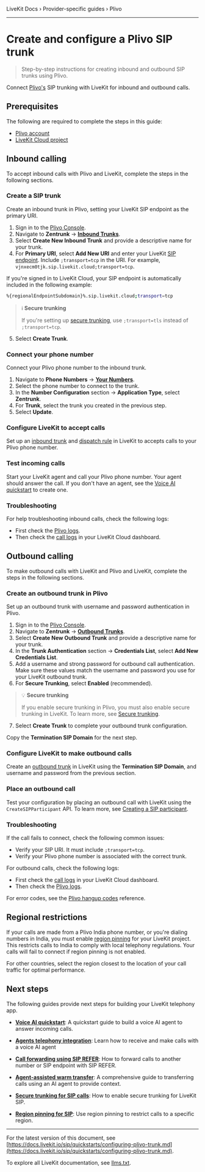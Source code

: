 LiveKit Docs › Provider-specific guides › Plivo

---

# Create and configure a Plivo SIP trunk

> Step-by-step instructions for creating inbound and outbound SIP trunks using Plivo.

Connect [Plivo's](https://plivo.com) SIP trunking with LiveKit for inbound and outbound calls.

## Prerequisites

The following are required to complete the steps in this guide:

- [Plivo account](https://console.plivo.com/)
- [LiveKit Cloud project](https://cloud.livekit.io/projects/p_/settings/project)

## Inbound calling

To accept inbound calls with Plivo and LiveKit, complete the steps in the following sections.

### Create a SIP trunk

Create an inbound trunk in Plivo, setting your LiveKit SIP endpoint as the primary URI.

1. Sign in to the [Plivo Console](https://console.plivo.com/).
2. Navigate to **Zentrunk** → [**Inbound Trunks**](https://console.plivo.com/zentrunk/inbound-trunks/).
3. Select **Create New Inbound Trunk** and provide a descriptive name for your trunk.
4. For **Primary URI**, select **Add New URI** and enter your LiveKit [SIP endpoint](https://docs.livekit.io/sip/quickstarts/configuring-sip-trunk.md#sip-endpoint). Include `;transport=tcp` in the URI. For example, `vjnxecm0tjk.sip.livekit.cloud;transport=tcp`.

If you're signed in to LiveKit Cloud, your SIP endpoint is automatically included in the following example:

```bash
%{regionalEndpointSubdomain}%.sip.livekit.cloud;transport=tcp

```

> ℹ️ **Secure trunking**
> 
> If you're setting up [secure trunking](https://docs.livekit.io/sip/secure-trunking.md), use `;transport=tls` instead of `;transport=tcp`.
5. Select **Create Trunk**.

### Connect your phone number

Connect your Plivo phone number to the inbound trunk.

1. Navigate to **Phone Numbers** → [**Your Numbers**](https://console.plivo.com/active-phone-numbers/).
2. Select the phone number to connect to the trunk.
3. In the **Number Configuration** section → **Application Type**, select **Zentrunk**.
4. For **Trunk**, select the trunk you created in the previous step.
5. Select **Update**.

### Configure LiveKit to accept calls

Set up an [inbound trunk](https://docs.livekit.io/sip/trunk-inbound.md) and [dispatch rule](https://docs.livekit.io/sip/dispatch-rule.md) in LiveKit to accepts calls to your Plivo phone number.

### Test incoming calls

Start your LiveKit agent and call your Plivo phone number. Your agent should answer the call. If you don't have an agent, see the [Voice AI quickstart](https://docs.livekit.io/agents/start/voice-ai.md) to create one.

### Troubleshooting

For help troubleshooting inbound calls, check the following logs:

- First check the [Plivo logs](https://console.plivo.com/zentrunk/logs/calls/).
- Then check the [call logs](https://cloud.livekit.io/projects/p_/telephony) in your LiveKit Cloud dashboard.

## Outbound calling

To make outbound calls with LiveKit and Plivo and LiveKit, complete the steps in the following sections.

### Create an outbound trunk in Plivo

Set up an outbound trunk with username and password authentication in Plivo.

1. Sign in to the [Plivo Console](https://console.plivo.com/).
2. Navigate to **Zentrunk** → [**Outbound Trunks**](https://console.plivo.com/zentrunk/outbound-trunks/).
3. Select **Create New Outbound Trunk** and provide a descriptive name for your trunk.
4. In the **Trunk Authentication** section → **Credentials List**, select **Add New Credentials List**.
5. Add a username and strong password for outbound call authentication. Make sure these values match the username and password you use for your LiveKit outbound trunk.
6. For **Secure Trunking**, select **Enabled** (recommended).

> 💡 **Secure trunking**
> 
> If you enable secure trunking in Plivo, you must also enable secure trunking in LiveKit. To learn more, see [Secure trunking](https://docs.livekit.io/sip/secure-trunking.md).
7. Select **Create Trunk** to complete your outbound trunk configuration.

Copy the **Termination SIP Domain** for the next step.

### Configure LiveKit to make outbound calls

Create an [outbound trunk](https://docs.livekit.io/sip/trunk-outbound.md) in LiveKit using the **Termination SIP Domain**, and username and password from the previous section.

### Place an outbound call

Test your configuration by placing an outbound call with LiveKit using the `CreateSIPParticipant` API. To learn more, see [Creating a SIP participant](https://docs.livekit.io/sip/outbound-calls.md#creating-a-sip-participant).

### Troubleshooting

If the call fails to connect, check the following common issues:

- Verify your SIP URI. It must include `;transport=tcp`.
- Verify your Plivo phone number is associated with the correct trunk.

For outbound calls, check the following logs:

- First check the [call logs](https://cloud.livekit.io/projects/p_/telephony) in your LiveKit Cloud dashboard.
- Then check the [Plivo logs](https://console.plivo.com/zentrunk/logs/calls/).

For error codes, see the [Plivo hangup codes](https://www.plivo.com/docs/voice/troubleshooting/hangup-causes) reference.

## Regional restrictions

If your calls are made from a Plivo India phone number, or you're dialing numbers in India, you must enable [region pinning](https://docs.livekit.io/sip/cloud.md#region-pinning) for your LiveKit project. This restricts calls to India to comply with local telephony regulations. Your calls will fail to connect if region pinning is not enabled.

For other countries, select the region closest to the location of your call traffic for optimal performance.

## Next steps

The following guides provide next steps for building your LiveKit telephony app.

- **[Voice AI quickstart](https://docs.livekit.io/agents/start/voice-ai.md)**: A quickstart guide to build a voice AI agent to answer incoming calls.

- **[Agents telephony integration](https://docs.livekit.io/agents/start/telephony.md)**: Learn how to receive and make calls with a voice AI agent

- **[Call forwarding using SIP REFER](https://docs.livekit.io/sip/transfer-cold.md)**: How to forward calls to another number or SIP endpoint with SIP REFER.

- **[Agent-assisted warm transfer](https://docs.livekit.io/sip/transfer-warm.md)**: A comprehensive guide to transferring calls using an AI agent to provide context.

- **[Secure trunking for SIP calls](https://docs.livekit.io/sip/secure-trunking.md)**: How to enable secure trunking for LiveKit SIP.

- **[Region pinning for SIP](https://docs.livekit.io/sip/cloud.md)**: Use region pinning to restrict calls to a specific region.

---


For the latest version of this document, see [https://docs.livekit.io/sip/quickstarts/configuring-plivo-trunk.md](https://docs.livekit.io/sip/quickstarts/configuring-plivo-trunk.md).

To explore all LiveKit documentation, see [llms.txt](https://docs.livekit.io/llms.txt).